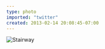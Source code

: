 ```yaml
---
type: photo
imported: "twitter"
created: 2013-02-14 20:08:45-07:00
---
```

![Stairway](/media/images/photos/2013/02/stairway.jpg)
